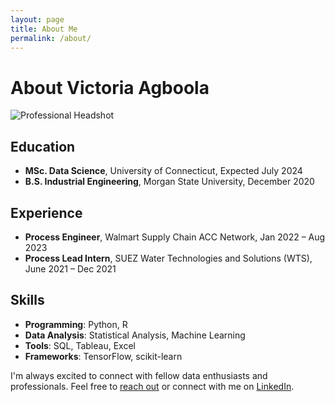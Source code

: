 ```yaml
---
layout: page
title: About Me
permalink: /about/
---
```


# About Victoria Agboola

![Professional Headshot](path-to-your-image.jpg)

## Education

- **MSc. Data Science**, University of Connecticut, Expected July 2024
- **B.S. Industrial Engineering**, Morgan State University, December 2020

## Experience

- **Process Engineer**, Walmart Supply Chain ACC Network, Jan 2022 – Aug 2023
- **Process Lead Intern**, SUEZ Water Technologies and Solutions (WTS), June 2021 – Dec 2021

## Skills

- **Programming**: Python, R
- **Data Analysis**: Statistical Analysis, Machine Learning
- **Tools**: SQL, Tableau, Excel
- **Frameworks**: TensorFlow, scikit-learn

I'm always excited to connect with fellow data enthusiasts and professionals. Feel free to [reach out](mailto:gbemisolagboola@gmail.com) or connect with me on [LinkedIn](https://www.linkedin.com/in/victoria-agboola/).

